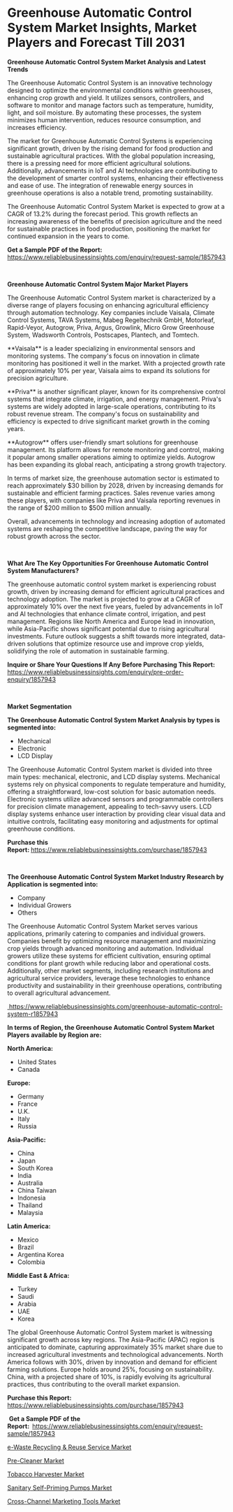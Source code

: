 <p><h1>Greenhouse Automatic Control System Market Insights, Market Players and Forecast Till 2031</h1></p><p><strong>Greenhouse Automatic Control System Market Analysis and Latest Trends</strong></p>
<p><p>The Greenhouse Automatic Control System is an innovative technology designed to optimize the environmental conditions within greenhouses, enhancing crop growth and yield. It utilizes sensors, controllers, and software to monitor and manage factors such as temperature, humidity, light, and soil moisture. By automating these processes, the system minimizes human intervention, reduces resource consumption, and increases efficiency.</p><p>The market for Greenhouse Automatic Control Systems is experiencing significant growth, driven by the rising demand for food production and sustainable agricultural practices. With the global population increasing, there is a pressing need for more efficient agricultural solutions. Additionally, advancements in IoT and AI technologies are contributing to the development of smarter control systems, enhancing their effectiveness and ease of use. The integration of renewable energy sources in greenhouse operations is also a notable trend, promoting sustainability.</p><p>The Greenhouse Automatic Control System Market is expected to grow at a CAGR of 13.2% during the forecast period. This growth reflects an increasing awareness of the benefits of precision agriculture and the need for sustainable practices in food production, positioning the market for continued expansion in the years to come.</p></p>
<p><strong>Get a Sample PDF of the Report:&nbsp;</strong> <a href="https://www.reliablebusinessinsights.com/enquiry/request-sample/1857943?utm_campaign=1113&utm_medium=2&utm_source=Github&utm_content=ia&utm_term=01112024&utm_id=greenhouse-automatic-control-system">https://www.reliablebusinessinsights.com/enquiry/request-sample/1857943</a></p>
<p>&nbsp;</p>
<p><strong>Greenhouse Automatic Control System Major Market Players</strong></p>
<p><p>The Greenhouse Automatic Control System market is characterized by a diverse range of players focusing on enhancing agricultural efficiency through automation technology. Key companies include Vaisala, Climate Control Systems, TAVA Systems, Mabeg Regeltechnik GmbH, Motorleaf, Rapid-Veyor, Autogrow, Priva, Argus, Growlink, Micro Grow Greenhouse System, Wadsworth Controls, Postscapes, Plantech, and Tomtech.</p><p>**Vaisala** is a leader specializing in environmental sensors and monitoring systems. The company's focus on innovation in climate monitoring has positioned it well in the market. With a projected growth rate of approximately 10% per year, Vaisala aims to expand its solutions for precision agriculture.</p><p>**Priva** is another significant player, known for its comprehensive control systems that integrate climate, irrigation, and energy management. Priva's systems are widely adopted in large-scale operations, contributing to its robust revenue stream. The company's focus on sustainability and efficiency is expected to drive significant market growth in the coming years.</p><p>**Autogrow** offers user-friendly smart solutions for greenhouse management. Its platform allows for remote monitoring and control, making it popular among smaller operations aiming to optimize yields. Autogrow has been expanding its global reach, anticipating a strong growth trajectory.</p><p>In terms of market size, the greenhouse automation sector is estimated to reach approximately $30 billion by 2028, driven by increasing demands for sustainable and efficient farming practices. Sales revenue varies among these players, with companies like Priva and Vaisala reporting revenues in the range of $200 million to $500 million annually.</p><p>Overall, advancements in technology and increasing adoption of automated systems are reshaping the competitive landscape, paving the way for robust growth across the sector.</p></p>
<p>&nbsp;</p>
<p><strong>What Are The Key Opportunities For Greenhouse Automatic Control System Manufacturers?</strong></p>
<p><p>The greenhouse automatic control system market is experiencing robust growth, driven by increasing demand for efficient agricultural practices and technology adoption. The market is projected to grow at a CAGR of approximately 10% over the next five years, fueled by advancements in IoT and AI technologies that enhance climate control, irrigation, and pest management. Regions like North America and Europe lead in innovation, while Asia-Pacific shows significant potential due to rising agricultural investments. Future outlook suggests a shift towards more integrated, data-driven solutions that optimize resource use and improve crop yields, solidifying the role of automation in sustainable farming.</p></p>
<p><strong>Inquire or Share Your Questions If Any Before Purchasing This Report:</strong> <a href="https://www.reliablebusinessinsights.com/enquiry/pre-order-enquiry/1857943?utm_campaign=1113&utm_medium=2&utm_source=Github&utm_content=ia&utm_term=01112024&utm_id=greenhouse-automatic-control-system">https://www.reliablebusinessinsights.com/enquiry/pre-order-enquiry/1857943</a></p>
<p>&nbsp;</p>
<p><strong>Market Segmentation</strong></p>
<p><strong>The Greenhouse Automatic Control System Market Analysis by types is segmented into:</strong></p>
<p><ul><li>Mechanical</li><li>Electronic</li><li>LCD Display</li></ul></p>
<p><p>The Greenhouse Automatic Control System market is divided into three main types: mechanical, electronic, and LCD display systems. Mechanical systems rely on physical components to regulate temperature and humidity, offering a straightforward, low-cost solution for basic automation needs. Electronic systems utilize advanced sensors and programmable controllers for precision climate management, appealing to tech-savvy users. LCD display systems enhance user interaction by providing clear visual data and intuitive controls, facilitating easy monitoring and adjustments for optimal greenhouse conditions.</p></p>
<p><strong>Purchase this Report:&nbsp;</strong><a href="https://www.reliablebusinessinsights.com/purchase/1857943?utm_campaign=1113&utm_medium=2&utm_source=Github&utm_content=ia&utm_term=01112024&utm_id=greenhouse-automatic-control-system">https://www.reliablebusinessinsights.com/purchase/1857943</a></p>
<p>&nbsp;</p>
<p><strong>The Greenhouse Automatic Control System Market Industry Research by Application is segmented into:</strong></p>
<p><ul><li>Company</li><li>Individual Growers</li><li>Others</li></ul></p>
<p><p>The Greenhouse Automatic Control System Market serves various applications, primarily catering to companies and individual growers. Companies benefit by optimizing resource management and maximizing crop yields through advanced monitoring and automation. Individual growers utilize these systems for efficient cultivation, ensuring optimal conditions for plant growth while reducing labor and operational costs. Additionally, other market segments, including research institutions and agricultural service providers, leverage these technologies to enhance productivity and sustainability in their greenhouse operations, contributing to overall agricultural advancement.</p></p>
<p><a href="https://www.reliablebusinessinsights.com/greenhouse-automatic-control-system-r1857943?utm_campaign=1113&utm_medium=2&utm_source=Github&utm_content=ia&utm_term=01112024&utm_id=greenhouse-automatic-control-system">&nbsp;https://www.reliablebusinessinsights.com/greenhouse-automatic-control-system-r1857943</a></p>
<p><strong>In terms of Region, the Greenhouse Automatic Control System Market Players available by Region are:</strong></p>
<p>
    <p> <strong> North America: </strong>
        <ul>
            <li>United States</li>
            <li>Canada</li>
        </ul>
        </p> 
    <p> <strong> Europe: </strong>
        <ul>
            <li>Germany</li>
            <li>France</li>
            <li>U.K.</li>
            <li>Italy</li>
            <li>Russia</li>
        </ul>
        </p> 
    <p> <strong> Asia-Pacific: </strong>
        <ul>
            <li>China</li>
            <li>Japan</li>
            <li>South Korea</li>
            <li>India</li>
            <li>Australia</li>
            <li>China Taiwan</li>
            <li>Indonesia</li>
            <li>Thailand</li>
            <li>Malaysia</li>
        </ul>
        </p> 
    <p> <strong> Latin America: </strong>
        <ul>
            <li>Mexico</li>
            <li>Brazil</li>
            <li>Argentina Korea</li>
            <li>Colombia</li>
        </ul>
        </p> 
    <p> <strong> Middle East & Africa: </strong>
        <ul>
            <li>Turkey</li>
            <li>Saudi</li>
            <li>Arabia</li>
            <li>UAE</li>
            <li>Korea</li>
        </ul>
    </p>
    </p>
<p><p>The global Greenhouse Automatic Control System market is witnessing significant growth across key regions. The Asia-Pacific (APAC) region is anticipated to dominate, capturing approximately 35% market share due to increased agricultural investments and technological advancements. North America follows with 30%, driven by innovation and demand for efficient farming solutions. Europe holds around 25%, focusing on sustainability. China, with a projected share of 10%, is rapidly evolving its agricultural practices, thus contributing to the overall market expansion.</p></p>
<p><strong>Purchase this Report: </strong><a href="https://www.reliablebusinessinsights.com/purchase/1857943?utm_campaign=1113&utm_medium=2&utm_source=Github&utm_content=ia&utm_term=01112024&utm_id=greenhouse-automatic-control-system">https://www.reliablebusinessinsights.com/purchase/1857943</a></p>
<p>&nbsp;<strong>Get a Sample PDF of the Report:&nbsp;&nbsp;</strong><a href="https://www.reliablebusinessinsights.com/enquiry/request-sample/1857943?utm_campaign=1113&utm_medium=2&utm_source=Github&utm_content=ia&utm_term=01112024&utm_id=greenhouse-automatic-control-system">https://www.reliablebusinessinsights.com/enquiry/request-sample/1857943</a></p>
<p><strong></strong></p>
<p><p><a href="https://www.linkedin.com/pulse/e-waste-recycling-reuse-service-market-matrix-applications-types-srwaf?utm_campaign=1113&utm_medium=2&utm_source=Github&utm_content=ia&utm_term=01112024&utm_id=greenhouse-automatic-control-system">e-Waste Recycling & Reuse Service Market</a></p><p><a href="https://github.com/tewellnudorennk/Market-Research-Report-List-1/blob/main/pre-cleaner-market.md?utm_campaign=1113&utm_medium=2&utm_source=Github&utm_content=ia&utm_term=01112024&utm_id=greenhouse-automatic-control-system">Pre-Cleaner Market</a></p><p><a href="https://github.com/keitelmoprotinu/Market-Research-Report-List-1/blob/main/tobacco-harvester-market.md?utm_campaign=1113&utm_medium=2&utm_source=Github&utm_content=ia&utm_term=01112024&utm_id=greenhouse-automatic-control-system">Tobacco Harvester Market</a></p><p><a href="https://issuu.com/reportprime-2/docs/sanitary-self-priming-pumps-market-_ce5774e31e8a32?utm_campaign=1113&utm_medium=2&utm_source=Github&utm_content=ia&utm_term=01112024&utm_id=greenhouse-automatic-control-system">Sanitary Self-Priming Pumps Market</a></p><p><a href="https://www.linkedin.com/pulse/analyzing-cross-channel-marketing-tools-market-dynamics-growth-nmibf?utm_campaign=1113&utm_medium=2&utm_source=Github&utm_content=ia&utm_term=01112024&utm_id=greenhouse-automatic-control-system">Cross-Channel Marketing Tools Market</a></p></p>